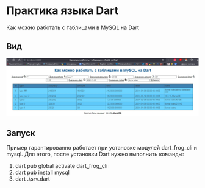 # Практика языка Dart
Как можно работать с таблицами в MySQL на Dart

## Вид

![View](./view.jpg)

## Запуск
Пример гарантированно работает при установке модулей dart_frog_cli и mysql. Для этого, после установки Dart нужно выполнить команды:
1) dart pub global activate dart_frog_cli
2) dart pub install mysql
3) dart .\srv.dart
